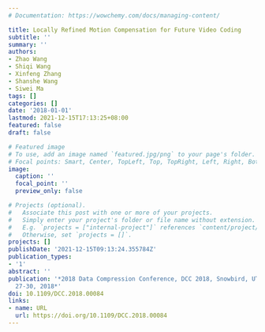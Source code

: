 ```yaml
---
# Documentation: https://wowchemy.com/docs/managing-content/

title: Locally Refined Motion Compensation for Future Video Coding
subtitle: ''
summary: ''
authors:
- Zhao Wang
- Shiqi Wang
- Xinfeng Zhang
- Shanshe Wang
- Siwei Ma
tags: []
categories: []
date: '2018-01-01'
lastmod: 2021-12-15T17:13:25+08:00
featured: false
draft: false

# Featured image
# To use, add an image named `featured.jpg/png` to your page's folder.
# Focal points: Smart, Center, TopLeft, Top, TopRight, Left, Right, BottomLeft, Bottom, BottomRight.
image:
  caption: ''
  focal_point: ''
  preview_only: false

# Projects (optional).
#   Associate this post with one or more of your projects.
#   Simply enter your project's folder or file name without extension.
#   E.g. `projects = ["internal-project"]` references `content/project/deep-learning/index.md`.
#   Otherwise, set `projects = []`.
projects: []
publishDate: '2021-12-15T09:13:24.355784Z'
publication_types:
- '1'
abstract: ''
publication: '*2018 Data Compression Conference, DCC 2018, Snowbird, UT, USA, March
  27-30, 2018*'
doi: 10.1109/DCC.2018.00084
links:
- name: URL
  url: https://doi.org/10.1109/DCC.2018.00084
---
```

